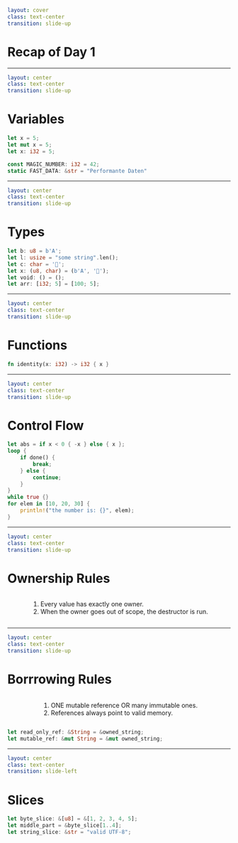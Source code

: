 ```yaml
layout: cover
class: text-center
transition: slide-up
```

# Recap of Day 1

<Nr />

---

```yaml
layout: center
class: text-center
transition: slide-up
```

# Variables

```rust {1|2|3|5|6}
let x = 5;
let mut x = 5;
let x: i32 = 5;

const MAGIC_NUMBER: i32 = 42;
static FAST_DATA: &str = "Performante Daten"
```

<Nr />

---

```yaml
layout: center
class: text-center
transition: slide-up
```

# Types

```rust {1|2|3|4|5|6}
let b: u8 = b'A';
let l: usize = "some string".len();
let c: char = '🦀';
let x: (u8, char) = (b'A', '🦀');
let void: () = ();
let arr: [i32; 5] = [100; 5];
```

<Nr />

---

```yaml
layout: center
class: text-center
transition: slide-up
```

# Functions

```rust
fn identity(x: i32) -> i32 { x }
```

<Nr />

---

```yaml
layout: center
class: text-center
transition: slide-up
```

# Control Flow

```rust {1|2-8|9|10-12}
let abs = if x < 0 { -x } else { x };
loop {
    if done() {
        break;
    } else {
        continue;
    }
}
while true {}
for elem in [10, 20, 30] {
    println!("the number is: {}", elem);
}
```

<Nr />

---

```yaml
layout: center
class: text-center
transition: slide-up
```

# Ownership Rules

<div style="display: flex">
  <div style="flex-grow: 1"></div>
  <div style="text-align: left">
    <ol>
      <li>Every value has exactly one owner.</li>
      <li>When the owner goes out of scope, the destructor is run.</li>
    </ol>
  </div>
  <div style="flex-grow: 1"></div>
</div>

<Nr />

---

```yaml
layout: center
class: text-center
transition: slide-up
```

# Borrrowing Rules

<div style="display: flex">
  <div style="flex-grow: 1"></div>
  <div style="text-align: left">
    <ol>
      <li>ONE mutable reference OR many immutable ones.</li>
      <li>References always point to valid memory.</li>
    </ol>
  </div>
  <div style="flex-grow: 1"></div>
</div>

<div class="h-4"></div>

```rust {0|1|2}
let read_only_ref: &String = &owned_string;
let mutable_ref: &mut String = &mut owned_string;
```

<Nr />

---

```yaml
layout: center
class: text-center
transition: slide-left
```

# Slices

```rust {1|2|3}
let byte_slice: &[u8] = &[1, 2, 3, 4, 5];
let middle_part = &byte_slice[1..4];
let string_slice: &str = "valid UTF-8";
```

<Nr />

